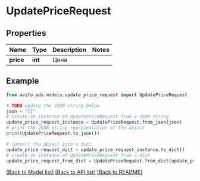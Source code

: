 # UpdatePriceRequest


## Properties

Name | Type | Description | Notes
------------ | ------------- | ------------- | -------------
**price** | **int** | Цена | 

## Example

```python
from avito_ads.models.update_price_request import UpdatePriceRequest

# TODO update the JSON string below
json = "{}"
# create an instance of UpdatePriceRequest from a JSON string
update_price_request_instance = UpdatePriceRequest.from_json(json)
# print the JSON string representation of the object
print(UpdatePriceRequest.to_json())

# convert the object into a dict
update_price_request_dict = update_price_request_instance.to_dict()
# create an instance of UpdatePriceRequest from a dict
update_price_request_from_dict = UpdatePriceRequest.from_dict(update_price_request_dict)
```
[[Back to Model list]](../README.md#documentation-for-models) [[Back to API list]](../README.md#documentation-for-api-endpoints) [[Back to README]](../README.md)


